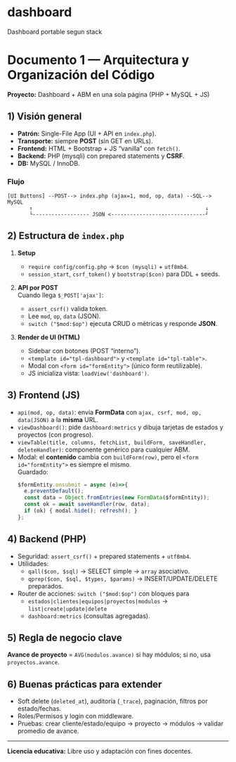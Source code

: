 # dashboard
Dashboard portable segun stack
# Documento 1 — Arquitectura y Organización del Código
**Proyecto:** Dashboard + ABM en una sola página (PHP + MySQL + JS)

## 1) Visión general
- **Patrón:** Single-File App (UI + API en `index.php`).
- **Transporte:** siempre **POST** (sin GET en URLs).
- **Frontend:** HTML + Bootstrap + JS “vanilla” con `fetch()`.
- **Backend:** PHP (mysqli) con prepared statements y **CSRF**.
- **DB:** MySQL / InnoDB.

### Flujo
```
[UI Buttons] --POST--> index.php (ajax=1, mod, op, data) --SQL--> MySQL
       ↑                                                       ↓
       └------------------ JSON <------------------------------┘
```

## 2) Estructura de `index.php`
1. **Setup**  
   - `require config/config.php` → `$con (mysqli)` + `utf8mb4`.  
   - `session_start`, `csrf_token()` y `bootstrap($con)` para DDL + seeds.

2. **API por POST**  
   Cuando llega `$_POST['ajax']`:
   - `assert_csrf()` valida token.
   - Lee `mod`, `op`, `data` (JSON).
   - `switch ("$mod:$op")` ejecuta CRUD o métricas y responde **JSON**.

3. **Render de UI (HTML)**  
   - Sidebar con botones (POST “interno”).
   - `<template id="tpl-dashboard">` y `<template id="tpl-table">`.
   - Modal con `<form id="formEntity">` (único form reutilizable).
   - JS inicializa vista: `loadView('dashboard')`.

## 3) Frontend (JS)
- `api(mod, op, data)`: envía **FormData** con `ajax, csrf, mod, op, data(JSON)` a la **misma** URL.
- `viewDashboard()`: pide `dashboard:metrics` y dibuja tarjetas de estados y proyectos (con progreso).
- `viewTable(title, columns, fetchList, buildForm, saveHandler, deleteHandler)`: componente genérico para cualquier ABM.
- Modal: el **contenido** cambia con `buildForm(row)`, pero el `<form id="formEntity">` es siempre el mismo.  
  Guardado:
  ```js
  $formEntity.onsubmit = async (e)=>{
    e.preventDefault();
    const data = Object.fromEntries(new FormData($formEntity));
    const ok = await saveHandler(row, data);
    if (ok) { modal.hide(); refresh(); }
  };
  ```

## 4) Backend (PHP)
- Seguridad: `assert_csrf()` + prepared statements + `utf8mb4`.
- Utilidades:
  - `qall($con, $sql)` → SELECT simple → `array` asociativo.
  - `qprep($con, $sql, $types, $params)` → INSERT/UPDATE/DELETE preparados.
- Router de acciones: `switch ("$mod:$op")` con bloques para
  - `estados|clientes|equipos|proyectos|modulos` → `list|create|update|delete`
  - `dashboard:metrics` (consultas agregadas).

## 5) Regla de negocio clave
**Avance de proyecto** = `AVG(modulos.avance)` si hay módulos; si no, usa `proyectos.avance`.

## 6) Buenas prácticas para extender
- Soft delete (`deleted_at`), auditoría (`_trace`), paginación, filtros por estado/fechas.
- Roles/Permisos y login con middleware.
- Pruebas: crear cliente/estado/equipo → proyecto → módulos → validar promedio de avance.

---

**Licencia educativa:** Libre uso y adaptación con fines docentes.
